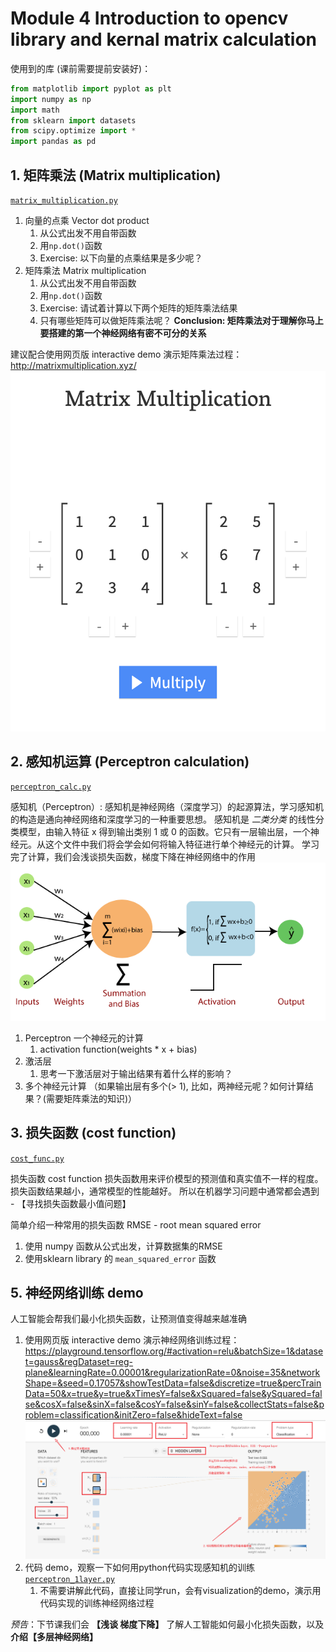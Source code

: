 # Module 4 Introduction to opencv library and kernal matrix calculation

使用到的库 (课前需要提前安装好)：
```python
from matplotlib import pyplot as plt
import numpy as np
import math
from sklearn import datasets
from scipy.optimize import *
import pandas as pd
```
## 1. 矩阵乘法 (Matrix multiplication)

[`matrix_multiplication.py`](/Module4/matrix_multiplication.py)
1. 向量的点乘 Vector dot product
   1. 从公式出发不用自带函数
   2. 用`np.dot()`函数
   3. Exercise: 以下向量的点乘结果是多少呢？
2. 矩阵乘法 Matrix multiplication
   1. 从公式出发不用自带函数
   2. 用`np.dot()`函数
   3. Exercise: 请试着计算以下两个矩阵的矩阵乘法结果
   4. 只有哪些矩阵可以做矩阵乘法呢？
**Conclusion: 矩阵乘法对于理解你马上要搭建的第一个神经网络有密不可分的关系**

建议配合使用网页版 interactive demo 演示矩阵乘法过程：http://matrixmultiplication.xyz/
![matmul1](/Module4/img/Matmul1.png)

## 2. 感知机运算 (Perceptron calculation)

[`perceptron_calc.py`](/Module4/perceptron_calc.py)

感知机（Perceptron）: 感知机是神经网络（深度学习）的起源算法，学习感知机的构造是通向神经网络和深度学习的一种重要思想。
感知机是 *二类分类* 的线性分类模型，由输入特征 x 得到输出类别 1 或 0 的函数。它只有一层输出层，一个神经元。从这个文件中我们将会学会如何将输入特征进行单个神经元的计算。
学习完了计算，我们会浅谈损失函数，梯度下降在神经网络中的作用
![perceptron](/Module4/img/perceptron.png)
1. Perceptron 一个神经元的计算
   1. activation function(weights * x + bias)
2. 激活层
   1. 思考一下激活层对于输出结果有着什么样的影响？
3. 多个神经元计算 （如果输出层有多个(> 1), 比如，两神经元呢？如何计算结果？(需要矩阵乘法的知识)）
   
## 3. 损失函数 (cost function)

[`cost_func.py`](/Module4/cost_func.py)

损失函数 cost function
损失函数用来评价模型的预测值和真实值不一样的程度。
损失函数结果越小，通常模型的性能越好。
所以在机器学习问题中通常都会遇到 - 【寻找损失函数最小值问题】

简单介绍一种常用的损失函数
RMSE - root mean squared error

1. 使用 numpy 函数从公式出发，计算数据集的RMSE
2. 使用sklearn library 的 `mean_squared_error` 函数

## 5. 神经网络训练 demo

人工智能会帮我们最小化损失函数，让预测值变得越来越准确
1. 使用网页版 interactive demo 演示神经网络训练过程：https://playground.tensorflow.org/#activation=relu&batchSize=1&dataset=gauss&regDataset=reg-plane&learningRate=0.00001&regularizationRate=0&noise=35&networkShape=&seed=0.17057&showTestData=false&discretize=true&percTrainData=50&x=true&y=true&xTimesY=false&xSquared=false&ySquared=false&cosX=false&sinX=false&cosY=false&sinY=false&collectStats=false&problem=classification&initZero=false&hideText=false
![Tensorflow playground](/Module4/img/Tensorflow.png)
2. 代码 demo，观察一下如何用python代码实现感知机的训练
[`perceptron_1layer.py`](perceptron_1layer.py)
   1. 不需要讲解此代码，直接让同学run，会有visualization的demo，演示用代码实现的训练神经网络过程

*预告*：下节课我们会 **【浅谈 梯度下降】** 了解人工智能如何最小化损失函数，以及**介绍【多层神经网络】**
